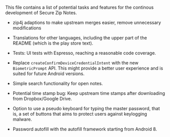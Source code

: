 This file contains a list of potential tasks and features for the continous development of Secure Zip Notes.

- zip4j adaptions to make upstream merges easier, remove unnecessary modifications

- Translations for other languages, including the upper part of the README (which is the play store text).

- Tests: UI tests with Espresso, reaching a reasonable code coverage.

- Replace `createConfirmDeviceCredentialIntent` with the new `BiometricPrompt` API. This might provide a better user experience and is suited for future Android versions.

- Simple search functionality for open notes.

- Potential time stamp bug: Keep upstream time stamps after downloading from Dropbox/Google Drive.

- Option to use a pseudo keyboard for typing the master password, that is, a set of buttons that aims to protect users against keylogging malware.

- Password autofill with the autofill framework starting from Android 8.
